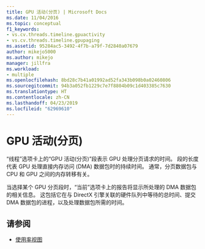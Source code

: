 ```yaml
---
title: GPU 活动(分页) | Microsoft Docs
ms.date: 11/04/2016
ms.topic: conceptual
f1_keywords:
- vs.cv.threads.timeline.gpuactivity
- vs.cv.threads.timeline.gpupaging
ms.assetid: 95284ac5-3492-4f7b-a79f-7d2840a07679
author: mikejo5000
ms.author: mikejo
manager: jillfra
ms.workload:
- multiple
ms.openlocfilehash: 8bd28c7b41a01992ad52fa343b098b0a02460806
ms.sourcegitcommit: 94b3a052fb1229c7e7f8804b09c1d403385c7630
ms.translationtype: HT
ms.contentlocale: zh-CN
ms.lasthandoff: 04/23/2019
ms.locfileid: "62969610"
---
```

# <a name="gpu-activity-paging"></a>GPU 活动(分页)
“线程”选项卡上的“GPU 活动(分页)”段表示 GPU 处理分页请求的时间。  段的长度代表 GPU 处理直接内存访问 (DMA) 数据包时的持续时间。 通常，分页数据包与 CPU 和 GPU 之间的内存转移有关。

 当选择某个 GPU 分页段时，“当前”选项卡上的报告将显示所处理的 DMA 数据包的相关信息。 这包括它在与 DirectX 引擎关联的硬件队列中等待的总时间、提交 DMA 数据包的进程，以及处理数据包所需的时间。

## <a name="see-also"></a>请参阅
- [使用率视图](../profiling/utilization-view.md)